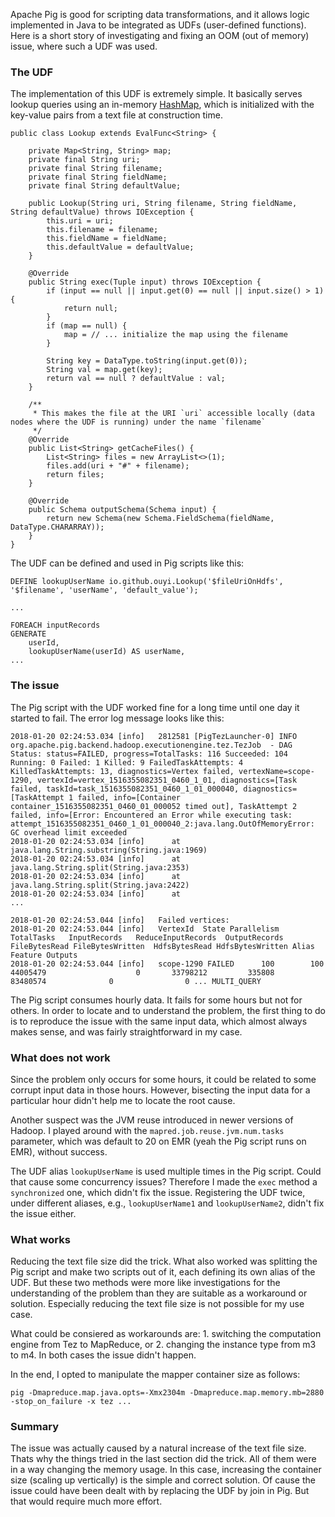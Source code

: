 
Apache Pig is good for scripting data transformations, and it allows logic implemented in Java to be integrated as UDFs (user-defined functions). Here is a short story of investigating and fixing an OOM (out of memory) issue, where such a UDF was used.

### The UDF

The implementation of this UDF is extremely simple. It basically serves lookup queries using an in-memory [HashMap](https://docs.oracle.com/javase/8/docs/api/java/util/HashMap.html), which is initialized with the key-value pairs from a text file at construction time.

```
public class Lookup extends EvalFunc<String> {

    private Map<String, String> map;
    private final String uri;
    private final String filename;
    private final String fieldName;
    private final String defaultValue;

    public Lookup(String uri, String filename, String fieldName, String defaultValue) throws IOException {
        this.uri = uri;
        this.filename = filename;
        this.fieldName = fieldName;
        this.defaultValue = defaultValue;
    }

    @Override
    public String exec(Tuple input) throws IOException {
        if (input == null || input.get(0) == null || input.size() > 1) {
            return null;
        }
        if (map == null) {
            map = // ... initialize the map using the filename
        }

        String key = DataType.toString(input.get(0));
        String val = map.get(key);
        return val == null ? defaultValue : val;
    }

    /**
     * This makes the file at the URI `uri` accessible locally (data nodes where the UDF is running) under the name `filename`
     */
    @Override
    public List<String> getCacheFiles() {
        List<String> files = new ArrayList<>(1);
        files.add(uri + "#" + filename);
        return files;
    }

    @Override
    public Schema outputSchema(Schema input) {
        return new Schema(new Schema.FieldSchema(fieldName, DataType.CHARARRAY));
    }
}
```

The UDF can be defined and used in Pig scripts like this:

```
DEFINE lookupUserName io.github.ouyi.Lookup('$fileUriOnHdfs', '$filename', 'userName', 'default_value');

...

FOREACH inputRecords
GENERATE
    userId,
    lookupUserName(userId) AS userName,
...
```

<!--
It is just a lookup function similar to the one described here.
-->

### The issue

The Pig script with the UDF worked fine for a long time until one day it started to fail. The error log message looks like this:

```
2018-01-20 02:24:53.034 [info]   2812581 [PigTezLauncher-0] INFO  org.apache.pig.backend.hadoop.executionengine.tez.TezJob  - DAG Status: status=FAILED, progress=TotalTasks: 116 Succeeded: 104 Running: 0 Failed: 1 Killed: 9 FailedTaskAttempts: 4 KilledTaskAttempts: 13, diagnostics=Vertex failed, vertexName=scope-1290, vertexId=vertex_1516355082351_0460_1_01, diagnostics=[Task failed, taskId=task_1516355082351_0460_1_01_000040, diagnostics=[TaskAttempt 1 failed, info=[Container container_1516355082351_0460_01_000052 timed out], TaskAttempt 2 failed, info=[Error: Encountered an Error while executing task: attempt_1516355082351_0460_1_01_000040_2:java.lang.OutOfMemoryError: GC overhead limit exceeded
2018-01-20 02:24:53.034 [info]   	at java.lang.String.substring(String.java:1969)
2018-01-20 02:24:53.034 [info]   	at java.lang.String.split(String.java:2353)
2018-01-20 02:24:53.034 [info]   	at java.lang.String.split(String.java:2422)
2018-01-20 02:24:53.034 [info]   	at
...

2018-01-20 02:24:53.044 [info]   Failed vertices:
2018-01-20 02:24:53.044 [info]   VertexId  State Parallelism TotalTasks   InputRecords   ReduceInputRecords  OutputRecords  FileBytesRead FileBytesWritten  HdfsBytesRead HdfsBytesWritten Alias	Feature	Outputs
2018-01-20 02:24:53.044 [info]   scope-1290 FAILED      100        100       44005479                    0       33798212         335808         83480574              0                0 ... MULTI_QUERY
```

The Pig script consumes hourly data. It fails for some hours but not for others. In order to locate and to understand the problem, the first thing to do is to reproduce the issue with the same input data, which almost always makes sense, and was fairly straightforward in my case.

### What does not work

Since the problem only occurs for some hours, it could be related to some corrupt input data in those hours. However, bisecting the input data for a particular hour didn't help me to locate the root cause.

Another suspect was the JVM reuse introduced in newer versions of Hadoop. I played around with the `mapred.job.reuse.jvm.num.tasks` parameter, which was default to 20 on EMR (yeah the Pig script runs on EMR), without success.

The UDF alias `lookupUserName` is used multiple times in the Pig script. Could that cause some concurrency issues? Therefore I made the `exec` method a `synchronized` one, which didn't fix the issue. Registering the UDF twice, under different aliases, e.g., `lookupUserName1` and `lookupUserName2`, didn't fix the issue either.

### What works

Reducing the text file size did the trick. What also worked was splitting the Pig script and make two scripts out of it, each defining its own alias of the UDF. But these two methods were more like investigations for the understanding of the problem than they are suitable as a workaround or solution. Especially reducing the text file size is not possible for my use case.

What could be consiered as workarounds are: 1. switching the computation engine from Tez to MapReduce, or 2. changing the instance type from m3 to m4. In both cases the issue didn't happen.

In the end, I opted to manipulate the mapper container size as follows:

`pig -Dmapreduce.map.java.opts=-Xmx2304m -Dmapreduce.map.memory.mb=2880 -stop_on_failure -x tez ...`

### Summary

The issue was actually caused by a natural increase of the text file size. Thats why the things tried in the last section did the trick. All of them were in a way changing the memory usage. In this case, increasing the container size (scaling up vertically) is the simple and correct solution. Of cause the issue could have been dealt with by replacing the UDF by join in Pig. But that would require much more effort.
